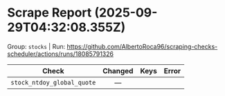 # Scrape Report (2025-09-29T04:32:08.355Z)

Group: `stocks`  |  Run: https://github.com/AlbertoRoca96/scraping-checks-scheduler/actions/runs/18085791326

| Check | Changed | Keys | Error |
|---|:---:|:--|:--|
| `stock_ntdoy_global_quote` | — |  |  |
